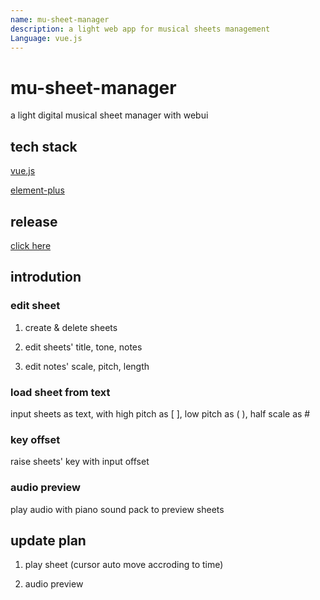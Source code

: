 ```yaml
---
name: mu-sheet-manager
description: a light web app for musical sheets management
Language: vue.js
---
```


# mu-sheet-manager

a light digital musical sheet manager with webui

## tech stack

[vue.js](https://cn.vuejs.org/guide/introduction.html)

[element-plus](https://element-plus.org/zh-CN/)

## release

[click here](https://github.com/exduke/mu-sheet-manager/releases)

## introdution

### edit sheet

1. create & delete sheets

2. edit sheets' title, tone, notes

3. edit notes' scale, pitch, length

### load sheet from text

input sheets as text, with high pitch as [ ], low pitch as ( ), half scale as #

### key offset

raise sheets' key with input offset

### audio preview

play audio with piano sound pack to preview sheets

## update plan

1. play sheet (cursor auto move accroding to time)

2. audio preview